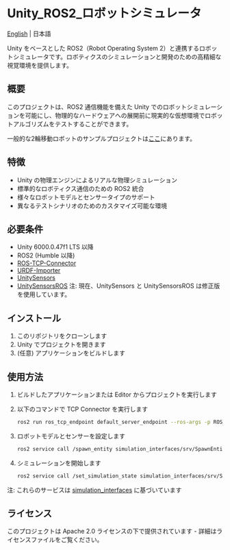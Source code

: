 # Unity_ROS2_ロボットシミュレータ
[English](README.md) | 日本語

Unity をベースとした ROS2（Robot Operating System 2）と連携するロボットシミュレータです。ロボティクスのシミュレーションと開発のための高精細な視覚環境を提供します。

## 概要
このプロジェクトは、ROS2 通信機能を備えた Unity でのロボットシミュレーションを可能にし、物理的なハードウェアへの展開前に現実的な仮想環境でロボットアルゴリズムをテストすることができます。

一般的な2輪移動ロボットのサンプルプロジェクトは[ここ](https://github.com/REACT-ROBOT/Unity_ROS2_sample)にあります。

## 特徴
- Unity の物理エンジンによるリアルな物理シミュレーション
- 標準的なロボティクス通信のための ROS2 統合
- 様々なロボットモデルとセンサータイプのサポート
- 異なるテストシナリオのためのカスタマイズ可能な環境

## 必要条件
- Unity 6000.0.47f1 LTS 以降
- ROS2 (Humble 以降)
- [ROS-TCP-Connector](https://github.com/Unity-Technologies/ROS-TCP-Connector)
- [URDF-Importer](https://github.com/Unity-Technologies/URDF-Importer)
- [UnitySensors](https://github.com/Field-Robotics-Japan/UnitySensors)
- [UnitySensorsROS](https://github.com/Field-Robotics-Japan/UnitySensors)
注: 現在、UnitySensors と UnitySensorsROS は修正版を使用しています。

## インストール
1. このリポジトリをクローンします
2. Unity でプロジェクトを開きます
3. (任意) アプリケーションをビルドします

## 使用方法
1. ビルドしたアプリケーションまたは Editor からプロジェクトを実行します

2. 以下のコマンドで TCP Connector を実行します
   ```bash
   ros2 run ros_tcp_endpoint default_server_endpoint --ros-args -p ROS_IP:=0.0.0.0
   ```

3. ロボットモデルとセンサーを設定します
   ```bash
   ros2 service call /spawn_entity simulation_interfaces/srv/SpawnEntity "{ name: '<YOURROBOTNAME>', allow_renaming: false, uri: '/your/urdf/path/robot.urdf', resource_string: '', entity_namespace: '', initial_pose: { header: { stamp: { sec: 0, nanosec: 0 }, frame_id: '' }, pose: { position: { x: 0.0, y: 0.0, z: 0.0 }, orientation: { x: 0.0, y: 0.0, z: 0.0, w: 1.0 } } } }"
   ```

4. シミュレーションを開始します
   ```bash
   ros2 service call /set_simulation_state simulation_interfaces/srv/SetSimulationState "{ state: { state: 1 } }"
   ```

注: これらのサービスは [simulation_interfaces](https://github.com/ros-simulation/simulation_interfaces) に基づいています

## ライセンス
このプロジェクトは Apache 2.0 ライセンスの下で提供されています - 詳細はライセンスファイルをご覧ください。

